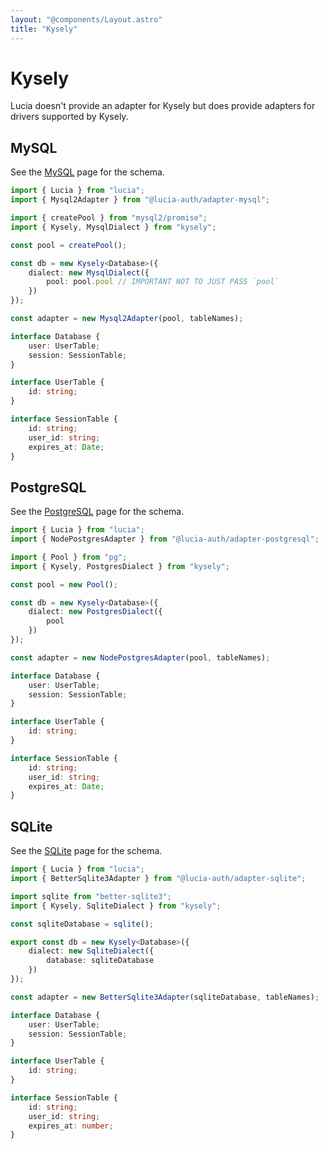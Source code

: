 ```yaml
---
layout: "@components/Layout.astro"
title: "Kysely"
---
```


# Kysely

Lucia doesn't provide an adapter for Kysely but does provide adapters for drivers supported by Kysely.

## MySQL

See the [MySQL](/database/mysql) page for the schema.

```ts
import { Lucia } from "lucia";
import { Mysql2Adapter } from "@lucia-auth/adapter-mysql";

import { createPool } from "mysql2/promise";
import { Kysely, MysqlDialect } from "kysely";

const pool = createPool();

const db = new Kysely<Database>({
	dialect: new MysqlDialect({
		pool: pool.pool // IMPORTANT NOT TO JUST PASS `pool`
	})
});

const adapter = new Mysql2Adapter(pool, tableNames);

interface Database {
	user: UserTable;
	session: SessionTable;
}

interface UserTable {
	id: string;
}

interface SessionTable {
	id: string;
	user_id: string;
	expires_at: Date;
}
```

## PostgreSQL

See the [PostgreSQL](/database/postgresql) page for the schema.

```ts
import { Lucia } from "lucia";
import { NodePostgresAdapter } from "@lucia-auth/adapter-postgresql";

import { Pool } from "pg";
import { Kysely, PostgresDialect } from "kysely";

const pool = new Pool();

const db = new Kysely<Database>({
	dialect: new PostgresDialect({
		pool
	})
});

const adapter = new NodePostgresAdapter(pool, tableNames);

interface Database {
	user: UserTable;
	session: SessionTable;
}

interface UserTable {
	id: string;
}

interface SessionTable {
	id: string;
	user_id: string;
	expires_at: Date;
}
```

## SQLite

See the [SQLite](/database/sqlite) page for the schema.

```ts
import { Lucia } from "lucia";
import { BetterSqlite3Adapter } from "@lucia-auth/adapter-sqlite";

import sqlite from "better-sqlite3";
import { Kysely, SqliteDialect } from "kysely";

const sqliteDatabase = sqlite();

export const db = new Kysely<Database>({
	dialect: new SqliteDialect({
		database: sqliteDatabase
	})
});

const adapter = new BetterSqlite3Adapter(sqliteDatabase, tableNames);

interface Database {
	user: UserTable;
	session: SessionTable;
}

interface UserTable {
	id: string;
}

interface SessionTable {
	id: string;
	user_id: string;
	expires_at: number;
}
```

